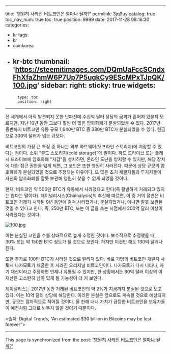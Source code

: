 
---
title: '영원히 사라진 비트코인은 얼마나 될까?'
permlink: 3jq9uy
catalog: true
toc_nav_num: true
toc: true
position: 9999
date: 2017-11-28 08:16:30
categories:
- kr
tags:
- kr
- coinkorea
- kr-btc
thumbnail: 'https://steemitimages.com/DQmUaFccSCndxFhXfaZhmW6P7Up7P5ugkCy9EScMPxTJpQK/100.jpg'
sidebar:
    right:
        sticky: true
widgets:
    -
        type: toc
        position: right
---


전 세계에서 아직 발견되지 못한 난파선에 수십억 달러 상당의 금괴가 흩어져 있을지 모르지만, 지난 10년 동안 그보다 훨씬 더 많은 암화화폐가 분실되었을 수 있다. 2017년 중반까지 비트코인 유통 규모 1,640만 BTC 중 380만 BTC가 분실되었을 수 있다. 현금으로 300억 달러가 넘는 규모다.
  
비트코인의 가장 큰 특징 중 하나는 외부 하드웨어(오프라인 스토리지)에 저장할 수 있다는 점이다. 소위 “콜드 스토리지(cold storage)”에 말이다. 하드 드라이브 또는 플래시 드라이브에 암호화폐 "지갑"을 설치하면, 온라인 도난을 방지할 수 있지만, 해당 장치에 대한 접근 권한을 잃게 되면, 그 코인은 또한 영원히 사라진다. 때문에 상당 규모의 암호화폐가 분실되었을 것으로 추정되는 이유이다. 또 많은 초기 채굴자들과 투자자들이 자신의 암호화폐를 잘못 보관해 영원히 찾을 수 없게 되었을 것이다.
  
현재, 비트코인 약 500만 BTC가 유통에서 사라졌다고 한다(즉 활발하게 거래되고 있지는 않다는 말이다). 체이널리시스(Chainalysis)의 추산에 따르면, 이 중 거의 절반은 비트코인 거래가 시작된 9년 동안에 걸쳐 사라졌거나, 분실되었거나, 아니면 잘못 보관된 것일 수 있다고 한다. 즉, 250만 BTC, 또는 이 글을 쓰는 시점에서 200억 달러 이상이 사라졌다는 것이다. 

![100.jpg](https://steemitimages.com/DQmUaFccSCndxFhXfaZhmW6P7Up7P5ugkCy9EScMPxTJpQK/100.jpg)
  
이는 분실된 코인을 수를 상대적으로 높게 추정한 것이다. 보수적으로 추정했을 때, 30% 또는 약 150만 BTC 정도가 될 것으로 보인다. 하지만 이것만 해도 130억 달러나 된다. 
  
또한 추가로 100만 BTC가 사라진 것으로 알려져 있다. 바로 가명의 비트코인 개발자 사토시 나카모토가 채굴한 후 사라진 오리지널 비트코인이다. 나카모토가 다시 나타나, 자기 재산이라고 주장하면 언제나 유통될 수 있지만, 현 상황에서는 80억 달러 이상의 이 재산은 고스란히 남아 있게 될 가능성이 더 커 보인다. 
  
체이널리스는 2017년 동안 거래된 비트코인의 약 2%가 지금까지 분실된 것으로 보고 있다. 이는 10억 달러 상당에 해당한다. 이러한 분실은 앞으로도 계속될 것으로 예상되지만, 규모는 점차적으로 적어질 것이다. 올 한해 내내 가치가 급등한 비트코인을 보유자들이 예전처럼 그대로 놔두지 않을 것이기 때문이다. 
  
<출처: Digital Trends, “An estimated $30 billion in Bitcoins may be lost forever”>

- - -

This page is synchronized from the post: ['영원히 사라진 비트코인은 얼마나 될까?'](https://steemit.com/@pius.pius/3jq9uy)

